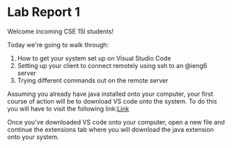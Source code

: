 # Lab Report 1
Welcome incoming CSE 15l students!

Today we're going to walk through:
1. How to get your system set up on Visual Studio Code
2. Setting up your client to connect remotely using ssh to an @ieng6 server
3. Trying different commands out on the remote server

Assuming you already have java installed onto your computer, your first course of action will be to download VS code onto the system. 
To do this you will have to visit the following link:[Link](https://code.visualstudio.com/)

Once you've downloaded VS code onto your computer, open a new file and continue the extensions tab where you will download the java extension
onto your system. 
